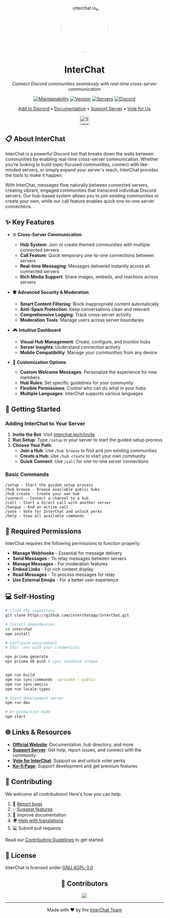 <div align="center">
  <img src="https://github.com/user-attachments/assets/33f68c3a-67bc-4653-8578-2ab350ac3a75" alt="interchat logo" width="150" height="150" style="border-radius: 50%">

  # InterChat

  *Connect Discord communities seamlessly with real-time cross-server communication*

  [![Maintainability](https://api.codeclimate.com/v1/badges/97ca95fdce0e3c2c6146/maintainability)](https://codeclimate.com/github/interchatapp/InterChat/maintainability)
  [![Version](https://img.shields.io/github/package-json/v/interchatapp/interchat?logo=npm&color=fedcba)](https://github.com/interchatapp/InterChat)
  [![Servers](https://top.gg/api/widget/servers/769921109209907241.svg/)](https://top.gg/bot/769921109209907241)
  [![Discord](https://img.shields.io/discord/770256165300338709?style=flat&logo=discord&logoColor=white&label=discord&color=5865F2)](https://discord.gg/cgYgC6YZyX)

  [Add to Discord](https://interchat.tech/invite) • [Documentation](https://interchat.tech/docs) • [Support Server](https://discord.gg/cgYgC6YZyX) • [Vote for Us](https://interchat.tech/vote)

  <a href="https://ko-fi.com/V7V017M8GW"><img src="https://ko-fi.com/img/githubbutton_sm.svg" alt="Support us on Ko-fi" height="30"></a>
</div>

## 📋 About InterChat

InterChat is a powerful Discord bot that breaks down the walls between communities by enabling real-time cross-server communication. Whether you're looking to build topic-focused communities, connect with like-minded servers, or simply expand your server's reach, InterChat provides the tools to make it happen.

With InterChat, messages flow naturally between connected servers, creating vibrant, engaged communities that transcend individual Discord servers. Our hub-based system allows you to join existing communities or create your own, while our call feature enables quick one-to-one server connections.

## ✨ Key Features

<!-- <div align="center">
  <img src="https://your-demo-image-url-here.gif" alt="InterChat Demo" width="600">
</div> -->

- 🌐 **Cross-Server Communication**
  - **Hub System**: Join or create themed communities with multiple connected servers
  - **Call Feature**: Quick temporary one-to-one connections between servers
  - **Real-time Messaging**: Messages delivered instantly across all connected servers
  - **Rich Media Support**: Share images, embeds, and reactions across servers

- 🛡️ **Advanced Security & Moderation**
  - **Smart Content Filtering**: Block inappropriate content automatically
  - **Anti-Spam Protection**: Keep conversations clean and relevant
  - **Comprehensive Logging**: Track cross-server activity
  - **Moderation Tools**: Manage users across server boundaries

- 🎮 **Intuitive Dashboard**
  - **Visual Hub Management**: Create, configure, and monitor hubs
  - **Server Insights**: Understand connection activity
  - **Mobile Compatibility**: Manage your communities from any device

- 🔧 **Customization Options**
  - **Custom Welcome Messages**: Personalize the experience for new members
  - **Hub Rules**: Set specific guidelines for your community
  - **Flexible Permissions**: Control who can do what in your hubs
  - **Multiple Languages**: InterChat supports various languages

## 🚀 Getting Started

### Adding InterChat to Your Server

1. **Invite the Bot**: Visit [interchat.tech/invite](https://interchat.tech/invite)
2. **Run Setup**: Type `/setup` in your server to start the guided setup process
3. **Choose Your Path**:
   - **Join a Hub**: Use `/hub browse` to find and join existing communities
   - **Create a Hub**: Use `/hub create` to start your own community
   - **Quick Connect**: Use `/call` for one-to-one server connections

### Basic Commands

```
/setup - Start the guided setup process
/hub browse - Browse available public hubs
/hub create - Create your own hub
/connect - Connect a channel to a hub
/call - Start a direct call with another server
/hangup - End an active call
/vote - Vote for InterChat and unlock perks
/help - View all available commands
```

## 🔧 Required Permissions

InterChat requires the following permissions to function properly:

- **Manage Webhooks** - Essential for message delivery
- **Send Messages** - To relay messages between servers
- **Manage Messages** - For moderation features
- **Embed Links** - For rich content display
- **Read Messages** - To process messages for relay
- **Use External Emojis** - For a better user experience

## 💻 Self-Hosting

```bash
# Clone the repository
git clone https://github.com/interchatapp/InterChat.git

# Install dependencies
cd interchat
npm install

# Configure environment
# Edit .env with your credentials

npx prisma generate
npx prisma db push # sync database schema


npm run build
npm run sync:commands --private --public
npm run sync:emojis
npm run locale-types

# Start development server
npm run dev

# Or production mode
npm start
```

## 🌐 Links & Resources

- **[Official Website](https://interchat.tech)**: Documentation, hub directory, and more
- **[Support Server](https://discord.gg/cgYgC6YZyX)**: Get help, report issues, and connect with the community
- **[Vote for InterChat](https://top.gg/bot/769921109209907241/vote)**: Support us and unlock voter perks
- **[Ko-fi Page](https://ko-fi.com/interchat)**: Support development and get premium features

## 🤝 Contributing

We welcome all contributions! Here's how you can help:

1. 🐛 [Report bugs](https://github.com/interchatapp/InterChat/issues)
2. 💡 [Suggest features](https://github.com/interchatapp/InterChat/issues)
3. 📝 Improve documentation
4. 🌍 [Help with translations](https://crowdin.com/project/interchat)
5. 💻 Submit pull requests

Read our [Contributing Guidelines](CONTRIBUTING.md) to get started.

## 📜 License

InterChat is licensed under [GNU AGPL-3.0](LICENSE)

<div align="center">

## 💖 Contributors

<a href="https://github.com/interchatapp/interchat/graphs/contributors">
  <img src="https://contrib.rocks/image?repo=interchatapp/interchat" />
</a>

---

Made with ❤️ by the [InterChat Team](https://github.com/orgs/interchatapp/people)

</div>
